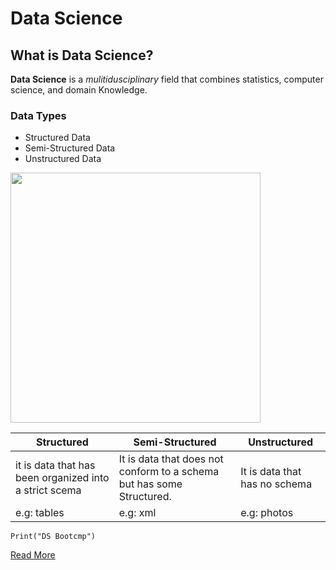
# Data Science
## What is Data Science?
**Data Science** is a *mulitidusciplinary* field that combines statistics, computer science, and domain Knowledge.

### Data Types
- Structured Data
- Semi-Structured Data
- Unstructured Data

<img src="C:\Users\salman\OneDrive\سطح المكتب\Laps-DS\Markdown-Lab1\pic\DS.png" width="400" height="400">

| Structured | Semi-Structured | Unstructured |
| ----------- | ----------- | ----------- |
| it is data that has been organized into a strict scema | It is data that does not conform to a schema but has some Structured. | It is data that has no schema |
| e.g: tables | e.g: xml | e.g: photos |

`Print("DS Bootcmp")`

[Read More](https://en.wikipedia.org/wiki/Data_science )
